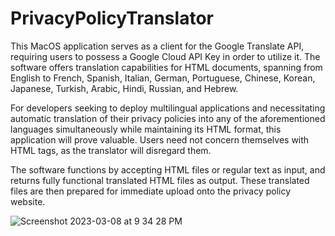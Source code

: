 # PrivacyPolicyTranslator

This MacOS application serves as a client for the Google Translate API, requiring users to possess a Google Cloud API Key in order to utilize it. The software offers translation capabilities for HTML documents, spanning from English to French, Spanish, Italian, German, Portuguese, Chinese, Korean, Japanese, Turkish, Arabic, Hindi, Russian, and Hebrew.

For developers seeking to deploy multilingual applications and necessitating automatic translation of their privacy policies into any of the aforementioned languages simultaneously while maintaining its HTML format, this application will prove valuable. Users need not concern themselves with HTML tags, as the translator will disregard them.

The software functions by accepting HTML files or regular text as input, and returns fully functional translated HTML files as output. These translated  files are then prepared for immediate upload onto the privacy policy website.
 
 ![Screenshot 2023-03-08 at 9 34 28 PM](https://user-images.githubusercontent.com/1598614/223929638-4efa650b-479f-4a8e-9069-ce8046214905.png)
